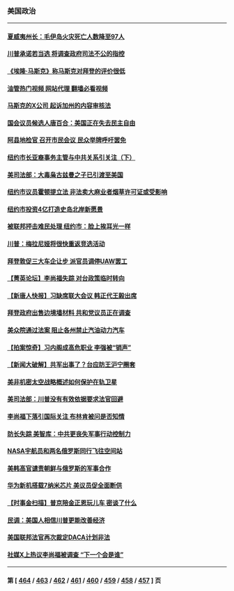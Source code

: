 ### 美国政治
---
#### [夏威夷州长：毛伊岛火灾死亡人数降至97人](../../pages/ncid1078159/n14075044.md?09170045) 
#### [川普承诺若当选 将调查政府司法不公的指控](../../pages/ncid1078159/n14074985.md?09170045) 
#### [《埃隆·马斯克》称马斯克对拜登的评价很低](../../pages/ncid1078159/n14074935.md?09170045) 
#### [油管热门视频 网站代理 翻墙必看视频](http://138.2.39.72:81/youtube.html?epic-marker?09170045)
#### [马斯克的X公司 起诉加州的内容审核法](../../pages/ncid1078159/n14074905.md?09170045) 
#### [国会议员候选人唐百合：美国正在失去民主自由](../../pages/ncid1078159/n14074879.md?09170045) 
#### [阿县地检官 召开市民会议 民众举牌呼吁罢免](../../pages/ncid1078159/n14074812.md?09170045) 
#### [纽约市长亚裔事务主管与中共关系引关注（下）](../../pages/ncid1078159/n14074829.md?09170045) 
#### [美司法部：大毒枭古兹曼之子已引渡至美国](../../pages/ncid1078159/n14074814.md?09170045) 
#### [纽约市议员霍顿提立法 非法卖大麻业者烟草许可证或受影响](../../pages/ncid1078159/n14074795.md?09170045) 
#### [纽约市投资4亿打造史岛北岸新愿景](../../pages/ncid1078159/n14074785.md?09170045) 
#### [被联邦抨击难民处理 纽约市：脸上挨耳光一样](../../pages/ncid1078159/n14074783.md?09170045) 
#### [川普：梅拉尼娅将很快重返竞选活动](../../pages/ncid1078159/n14074755.md?09170045) 
#### [拜登敦促三大车企让步 派官员调停UAW罢工](../../pages/ncid1078159/n14074667.md?09170045) 
#### [【菁英论坛】李尚福失踪 对台政策临时转向](../../pages/ncid1078159/n14074711.md?09170045) 
#### [【新唐人快报】习缺席联大会议 韩正代王毅出席](../../pages/ncid1078159/n14074714.md?09170045) 
#### [拜登政府出售边境墙材料 共和党议员正在调查](../../pages/ncid1078159/n14074690.md?09170045) 
#### [美众院通过法案 阻止各州禁止汽油动力汽车](../../pages/ncid1078159/n14074659.md?09170045) 
#### [【拍案惊奇】习内阁成高危职业 李强被“销声”](../../pages/ncid1078159/n14074686.md?09170045) 
#### [【新闻大破解】共军出事了？台应防王沪宁圈套](../../pages/ncid1078159/n14074606.md?09170045) 
#### [美非机密太空战略概述如何保护在轨卫星](../../pages/ncid1078159/n14074652.md?09170045) 
#### [美司法部：川普没有有效依据要求法官回避](../../pages/ncid1078159/n14074612.md?09170045) 
#### [李尚福下落引国际关注 布林肯被问是否知情](../../pages/ncid1078159/n14074648.md?09170045) 
#### [防长失踪 美智库：中共更丧失军事行动控制力](../../pages/ncid1078159/n14074649.md?09170045) 
#### [NASA宇航员和两名俄罗斯同行飞往空间站](../../pages/ncid1078159/n14074611.md?09170045) 
#### [美韩高官谴责朝鲜与俄罗斯的军事合作](../../pages/ncid1078159/n14074508.md?09170045) 
#### [华为新机搭载7纳米芯片 美议员促全面断供](../../pages/ncid1078159/n14074111.md?09170045) 
#### [【时事金扫描】普京陪金正恩玩儿车 密谈了什么](../../pages/ncid1078159/n14074051.md?09170045) 
#### [民调：美国人相信川普更能改善经济](../../pages/ncid1078159/n14074136.md?09170045) 
#### [美国联邦法官再次裁定DACA计划非法](../../pages/ncid1078159/n14074008.md?09170045) 
#### [社媒X上热议李尚福被调查 “下一个会是谁”](../../pages/ncid1078159/n14074086.md?09170045) 

---
#### 第 [ [464](./464.md?09170045) / [463](./463.md?09170045) / [462](./462.md?09170045) / [461](./461.md?09170045) / [460](./460.md?09170045) / [459](./459.md?09170045) / [458](./458.md?09170045) / [457](./457.md?09170045) ] 页
